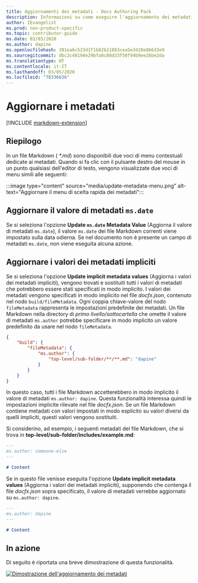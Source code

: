 ```yaml
---
title: Aggiornamenti dei metadati - Docs Authoring Pack
description: Informazioni su come eseguire l'aggiornamento dei metadati con Docs Authoring Pack, estensione di Visual Studio Code.
author: IEvangelist
ms.prod: non-product-specific
ms.topic: contributor-guide
ms.date: 03/03/2020
ms.author: dapine
ms.openlocfilehash: 391ea6c523d1f1b82b21883cea5e3428e86633e9
ms.sourcegitcommit: dbc2c48194e29bfa0c88d33f50f94b9ee26be2da
ms.translationtype: HT
ms.contentlocale: it-IT
ms.lasthandoff: 03/05/2020
ms.locfileid: "78336636"
---
```

# <a name="update-metadata"></a>Aggiornare i metadati

[!INCLUDE [markdown-extension](includes/markdown-extension.md)]

## <a name="summary"></a>Riepilogo

In un file Markdown ( *\*.md*) sono disponibili due voci di menu contestuali dedicate ai metadati. Quando si fa clic con il pulsante destro del mouse in un punto qualsiasi dell'editor di testo, vengono visualizzate due voci di menu simili alle seguenti:

:::image type="content" source="media/update-metadata-menu.png" alt-text="Aggiornare il menu di scelta rapida dei metadati":::

## <a name="update-msdate-metadata-value"></a>Aggiornare il valore di metadati `ms.date`

Se si seleziona l'opzione **Update `ms.date` Metadata Value** (Aggiorna il valore di metadati `ms.date`), il valore `ms.date` dei file Markdown correnti viene impostato sulla data odierna. Se nel documento non è presente un campo di metadati `ms.date`, non viene eseguita alcuna azione.

## <a name="update-implicit-metadata-values"></a>Aggiornare i valori dei metadati impliciti

Se si seleziona l'opzione **Update implicit metadata values** (Aggiorna i valori dei metadati impliciti), vengono trovati e sostituiti tutti i valori di metadati che potrebbero essere stati specificati in modo implicito. I valori dei metadati vengono specificati in modo implicito nel file *docfx.json*, contenuto nel nodo `build/fileMetadata`. Ogni coppia chiave-valore del nodo `fileMetadata` rappresenta le impostazioni predefinite dei metadati. Un file Markdown nella directory di *primo livello/sottocartella* che omette il valore di metadati `ms.author` potrebbe specificare in modo implicito un valore predefinito da usare nel nodo `fileMetadata`.

```json
{
    "build": {
        "fileMetadata": {
            "ms.author": {
                "top-level/sub-folder/**/**.md": "dapine"
            }
        }
    }
}
```

In questo caso, tutti i file Markdown accetterebbero in modo implicito il valore di metadati `ms.author: dapine`. Questa funzionalità interessa quindi le impostazioni implicite rilevate nel file *docfx.json*. Se un file Markdown contiene metadati con valori impostati in modo esplicito su valori diversi da quelli impliciti, questi valori vengono sostituiti.

Si considerino, ad esempio, i seguenti metadati del file Markdown, che si trova in **top-level/sub-folder/includes/example.md**:

```markdown
---
ms.author: someone-else
---

# Content
```

Se in questo file venisse eseguita l'opzione **Update implicit metadata values** (Aggiorna i valori dei metadati impliciti), supponendo che contenga il file *docfx.json* sopra specificato, il valore di metadati verrebbe aggiornato su `ms.author: dapine`.

```markdown
---
ms.author: dapine
---

# Content
```

## <a name="in-action"></a>In azione

Di seguito è riportata una breve dimostrazione di questa funzionalità.

[![Dimostrazione dell'aggiornamento dei metadati](media/update-metadata.gif)](media/update-metadata.gif#lightbox)
